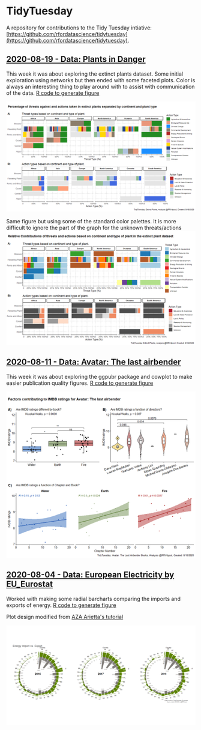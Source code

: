 # TidyTuesday

A repository for contributions to the Tidy Tuesday intiative: [https://github.com/rfordatascience/tidytuesday](https://github.com/rfordatascience/tidytuesday). 

## [2020-08-19 - Data: Plants in Danger](https://github.com/rfordatascience/tidytuesday/blob/master/data/2020/2020-08-18/readme.md)

This week it was about exploring the extinct plants dataset. Some initial exploration using networks but then ended with some faceted plots. Color is always an interesting thing to play around with to assist with communication of the data. [R code to generate figure](/2020818_ExtinctPlants_clean.R)

![Threats and Actions taken in the extinct plants dataset](/20200818_ExtinctPlants_color.png "Threats and Actions taken in the extinct plants datasetr")

Same figure but using some of the standard color palettes. It is more difficult to ignore the part of the graph for the unknown threats/actions
![Threats and Actions taken in the extinct plants dataset - standard palettes](/20200818_ExtinctPlants.png "Threats and Actions taken in the extinct plants datasetr - standard palettes")


## [2020-08-11 - Data: Avatar: The last airbender](https://github.com/rfordatascience/tidytuesday/blob/master/data/2020/2020-08-11/readme.md)

This week it was about exploring the ggpubr package and cowplot to make easier publication quality figures. [R code to generate figure](/20200810_AvatarLastAirbender_clean.R)

![Factors contributing to IMDB ratings for Avatar: The last airbender](/20200811_Avatar_airbender.png "Factors contributing to IMDB ratings for Avatar: The last airbender")



## [2020-08-04 - Data: European Electricity by EU_Eurostat](https://github.com/rfordatascience/tidytuesday/blob/master/data/2020/2020-08-04/readme.md)

Worked with making some radial barcharts comparing the imports and exports of energy. [R code to generate figure](/20200803_Energy_clean.R)

Plot design modified from [AZA Arietta's tutorial](https://www.azandisresearch.com/2019/07/19/create-a-radial-mirrored-barplot-with-ggplot/)

![European Energy plots for imports and exports based on country for 2016, 2017 and 2018](/20200803_Energy_plot.png "European Import vs. Export Energy")



